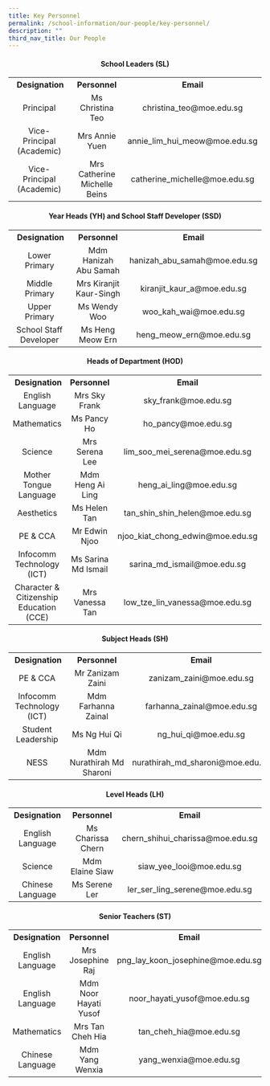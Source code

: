 ```yaml
---
title: Key Personnel
permalink: /school-information/our-people/key-personnel/
description: ""
third_nav_title: Our People
---
```

<h4 style="text-align: center;"><strong>School Leaders (SL)</strong></h4>
<table>
<tbody>
<tr style="text-align: center;">
<th>&nbsp;Designation</th>
<th>Personnel</th>
<th>Email</th>
</tr>
<tr style="text-align: center;">
<td>Principal</td>
<td>Ms Christina Teo</td>
<td>christina_teo@moe.edu.sg</td>
</tr>
<tr style="text-align: center;">
<td>Vice-Principal (Academic)</td>
<td>Mrs Annie Yuen</td>
<td>annie_lim_hui_meow@moe.edu.sg</td>
</tr>
<tr style="text-align: center;">
<td>Vice-Principal (Academic)</td>
<td>Mrs Catherine Michelle Beins</td>
<td>catherine_michelle@moe.edu.sg</td>
</tr>
	
</tbody>
</table>
<h4 style="text-align: center;"><strong>Year Heads (YH) and School Staff Developer (SSD)</strong></h4>
<table>
<tbody>
<tr style="text-align: center;">
<th>&nbsp;Designation</th>
<th>Personnel</th>
<th>Email</th>
</tr>
<tr style="text-align: center;">
<td>Lower Primary</td>
<td>Mdm Hanizah Abu Samah</td>
<td>hanizah_abu_samah@moe.edu.sg</td>
</tr>
<tr style="text-align: center;">
<td>Middle Primary</td>
<td>Mrs Kiranjit Kaur-Singh</td>
<td>kiranjit_kaur_a@moe.edu.sg</td>
</tr>
	
<tr style="text-align: center;">
<td>Upper Primary</td>
<td>Ms Wendy Woo</td>
<td>woo_kah_wai@moe.edu.sg</td>
</tr>
	
<tr style="text-align: center;">
<td>School Staff Developer</td>
<td>Ms Heng Meow Ern</td>
<td>heng_meow_ern@moe.edu.sg</td>
</tr>
	
</tbody>
</table>
<h4 style="text-align: center;"><strong>Heads of Department (HOD)</strong></h4>
<table>
<tbody>
<tr style="text-align: center;">
<th>&nbsp;Designation</th>
<th>Personnel</th>
<th>Email</th>
</tr>
<tr style="text-align: center;">
<td>English Language</td>
<td>Mrs Sky Frank</td>
<td>sky_frank@moe.edu.sg</td>
</tr>
<tr style="text-align: center;">
<td>Mathematics</td>
<td>Ms Pancy Ho</td>
<td>ho_pancy@moe.edu.sg</td>
</tr>
<tr style="text-align: center;">
<td>Science</td>
<td>Mrs Serena Lee</td>
<td>lim_soo_mei_serena@moe.edu.sg</td>
</tr>
<tr style="text-align: center;">
<td>Mother Tongue Language</td>
<td>Mdm Heng Ai Ling</td>
<td>heng_ai_ling@moe.edu.sg</td>
</tr>
<tr style="text-align: center;">
<td>Aesthetics</td>
<td>Ms Helen Tan</td>
<td>tan_shin_shin_helen@moe.edu.sg</td>
</tr>
<tr style="text-align: center;">
<td>PE &amp; CCA</td>
<td>Mr Edwin Njoo</td>
<td>njoo_kiat_chong_edwin@moe.edu.sg</td>
</tr>
	
<tr style="text-align: center;">
<td>Infocomm Technology (ICT)</td>
<td>Ms Sarina Md Ismail</td>
<td>sarina_md_ismail@moe.edu.sg</td>
</tr>
	
<tr style="text-align: center;">
<td>Character &amp; Citizenship Education (CCE)</td>
<td>Mrs Vanessa Tan</td>
<td >low_tze_lin_vanessa@moe.edu.sg</td>
</tr>
	
</tbody>
</table>
<h4 style="text-align: center;"><strong>Subject Heads (SH)</strong></h4>
<table>
<tbody>
<tr style="text-align: center;">
<th>&nbsp;Designation</th>
<th>Personnel</th>
<th>Email</th>
</tr>
<tr style="text-align: center;">
<td>PE &amp; CCA</td>
<td>Mr Zanizam Zaini</td>
<td>zanizam_zaini@moe.edu.sg</td>
</tr>
<tr style="text-align: center;">
<td>Infocomm Technology (ICT)</td>
<td>Mdm Farhanna Zainal</td>
<td>farhanna_zainal@moe.edu.sg</td>
</tr>
	<tr style="text-align: center;">
<td>Student Leadership</td>
<td>Ms Ng Hui Qi</td>
<td>ng_hui_qi@moe.edu.sg</td>
</tr>
<tr style="text-align: center;">
<td >NESS</td>
<td>Mdm Nurathirah Md Sharoni</td>
<td>nurathirah_md_sharoni@moe.edu.sg</td>
</tr>
</tbody>
</table>
<h4 style="text-align: center;"><strong>Level Heads (LH)</strong></h4>
<table>
<tbody>
<tr style="text-align: center;">
<th>Designation</th>
<th>Personnel</th>
<th>Email</th>
</tr>
<tr style="text-align: center;">
<td>English Language</td>
<td>Ms Charissa Chern</td>
<td>chern_shihui_charissa@moe.edu.sg</td>
</tr>
<tr style="text-align: center;">
<td>Science</td>
<td>Mdm Elaine Siaw</td>
<td>siaw_yee_looi@moe.edu.sg</td>
</tr>
<tr style="text-align: center;">
<td>Chinese Language</td>
<td>Ms Serene Ler</td>
<td>ler_ser_ling_serene@moe.edu.sg</td>
</tr>
	
</tbody>
</table>
<h4 style="text-align: center;"><strong>Senior Teachers (ST)</strong></h4>
<table>
<tbody>
<tr>
<th style="text-align: center;">Designation</th>
<th style="text-align: center;">Personnel</th>
<th style="text-align: center;">Email</th>
</tr>
<tr style="text-align: center;">
<td>English Language</td>
<td>Mrs Josephine Raj</td>
<td>png_lay_koon_josephine@moe.edu.sg</td>
</tr>
<tr style="text-align: center;">
<td>English Language</td>
<td>Mdm Noor Hayati Yusof</td>
<td>noor_hayati_yusof@moe.edu.sg</td>
</tr>
<tr style="text-align: center;">
<td >Mathematics</td>
<td >Mrs Tan Cheh Hia</td>
<td >tan_cheh_hia@moe.edu.sg</td>
</tr>

<tr style="text-align: center;">
<td>Chinese Language</td>
<td>Mdm Yang Wenxia</td>
<td>yang_wenxia@moe.edu.sg</td>
</tr>
</tbody>
</table>